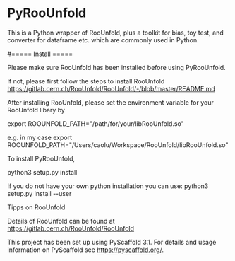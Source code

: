 # PyRooUnfold
This is a Python wrapper of RooUnfold, plus a toolkit for bias, toy test, and converter for dataframe etc. which are commonly used in Python. 



#===== Install =====

Please make sure RooUnfold has been installed before using PyRooUnfold.

If not, please first follow the steps to install RooUnfold https://gitlab.cern.ch/RooUnfold/RooUnfold/-/blob/master/README.md

After installing RooUnfold, please set the environment variable for your RooUnfold libary by

export ROOUNFOLD_PATH="/path/for/your/libRooUnfold.so"

e.g. in my case
export ROOUNFOLD_PATH="/Users/caolu/Workspace/RooUnfold/libRooUnfold.so"


To install PyRooUnfold,

python3 setup.py install


If you do not have your own python installation you can use:
python3 setup.py install --user



Tipps on RooUnfold

Details of RooUnfold can be found at
https://gitlab.cern.ch/RooUnfold/RooUnfold


This project has been set up using PyScaffold 3.1. For details and usage
information on PyScaffold see https://pyscaffold.org/.
